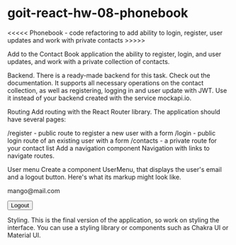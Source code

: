 # goit-react-hw-08-phonebook

<<<<< Phonebook - code refactoring to add ability to login, register, user updates and work with private contacts  >>>>>

Add to the Contact Book application the ability to register, login, and user updates, and work with a private collection of contacts.

Backend.
There is a ready-made backend for this task. Check out the documentation. It supports all necessary operations on the contact collection, as well as registering, logging in and user update with JWT. Use it instead of your backend created with the service mockapi.io.

Routing
Add routing with the React Router library. The application should have several pages:

/register - public route to register a new user with a form
/login - public login route of an existing user with a form
/contacts - a private route for your contact list
Add a navigation component Navigation with links to navigate routes.

User menu
Create a component UserMenu, that displays the user's email and a logout button. Here's what its markup might look like.

<div>
  <p>mango@mail.com</p>
  <button>Logout</button>
</div>

Styling.
This is the final version of the application, so work on styling the interface. You can use a styling library or components such as Chakra UI or Material UI.
